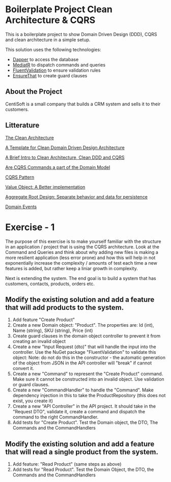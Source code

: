 # Boilerplate Project Clean Architecture & CQRS
This is a boilerplate project to show Domain Driven Design (DDD), CQRS and clean architecture in a simple setup.

This solution uses the following technologies:
* [Dapper](https://www.nuget.org/packages/Dapper/) to access the database
* [MediatR](https://www.nuget.org/packages/MediatR/) to dispatch commands and queries
* [FluentValidation](https://www.nuget.org/packages/FluentValidation/) to ensure validation rules
* [EnsureThat](https://www.nuget.org/packages/EnsureThatCore/) to create guard clauses

## About the Project
CentiSoft is a small company that builds a CRM system and sells it to their customers. 

## Litterature
[The Clean Architecture](https://blog.cleancoder.com/uncle-bob/2012/08/13/the-clean-architecture.html)

[A Template for Clean Domain Driven Design Architecture](https://blog.jacobsdata.com/2020/03/02/a-clean-domain-driven-design-architectural-template)

[A Brief Intro to Clean Architecture, Clean DDD and CQRS](https://blog.jacobsdata.com/2020/02/19/a-brief-intro-to-clean-architecture-clean-ddd-and-cqrs)

[Are CQRS Commands a part of the Domain Model](https://enterprisecraftsmanship.com/posts/cqrs-commands-part-domain-model/)

[CQRS Pattern](https://docs.microsoft.com/en-us/azure/architecture/patterns/cqrs)

[Value Object: A Better implementation](https://enterprisecraftsmanship.com/posts/value-object-better-implementation/)

[Aggregate Root Design: Separate behavior and data for persistence](https://www.youtube.com/watch?v=GtWVGJp061A)

[Domain Events](https://learn.microsoft.com/en-us/dotnet/architecture/microservices/microservice-ddd-cqrs-patterns/domain-events-design-implementation)

# Exercise - 1
The purpose of this exercise is to make yourself familiar with the structure in an application / project that is using the CQRS architecture. Look at the Command and Queries and think about why adding new files is making a more resilient application (less error prone) and how this will help in not exponentially increase the complexity / amounts of test each time a new features is added, but rather keep a liniar growth in complexity.

Next is extending the system. The end goal is to build a system that has customers, contacts, products, orders etc.

## Modify the existing solution and add a feature that will add products to the system.
1. Add feature "Create Product"
2. Create a new Domain object: "Product". The properties are: Id (int), Name (string), SKU (string), Price (int)
3. Create guard clauses in the domain object controller to prevent it from creating an invalid object
4. Create a new "Input Request (dto)" that will handle the input into the controller. Use the NuGet package "FluentValidation" to validate this object: Note: do not do this in the constructor - the automatic generation of the object from JSON in the API controller will "break" if cannot convert it.
5. Create a new "Command" to represent the "Create Product" command. Make sure it cannot be constructed into an invalid object. Use validation or guard clauses.
6. Create a new "CommandHandler" to handle the "Command". Make dependency injection in this to take the ProductRepository (this does not exist, you create it)
7. Create a new "API Controller" in the API project. It should take in the "Request DTO", validate it, create a command and dispatch the command to the right CommandHandler.
8. Add tests for "Create Product". Test the Domain object, the DTO, The Commands and the CommandHandlers

## Modify the existing solution and add a feature that will read a single product from the system.
1. Add feature: "Read Product" (same steps as above)
2. Add tests for "Read Product". Test the Domain Object, the DTO, the Commands and the CommandHandlers
